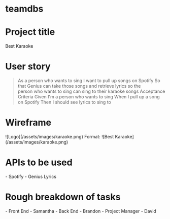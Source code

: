 # teamdbs

<h1>Project title</h1>
Best Karaoke 
<h1>User story</h1>

> As a person who wants to sing
> I want to pull up songs on Spotify
> So that Genius can take those songs and retrieve lyrics so the  
> person who wants to sing can sing to their karaoke songs
> Acceptance Criteria
> Given I'm a person who wants to sing
> When I pull up a song on Spotify
> Then I should see lyrics to sing to


<h1>Wireframe</h1> 
![Logo](/assets/images/karaoke.png)
Format: ![Best Karaoke](/assets/images/karaoke.png)

<h1>APIs to be used</h1>
- Spotify
- Genius Lyrics

<h1>Rough breakdown of tasks</h1>
- Front End - Samantha
- Back End - Brandon
- Project Manager - David
